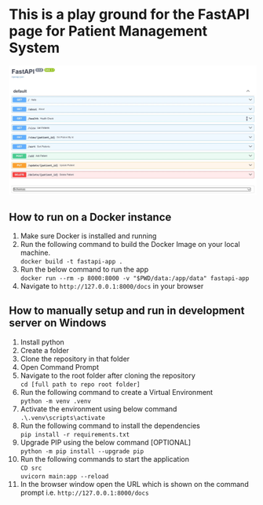 # This is a play ground for the FastAPI page for Patient Management System

![Patient Management System APIs](./APIDocsPage.jpeg)

## How to run on a Docker instance

01. Make sure Docker is installed and running  
02. Run the following command to build the Docker Image on your local machine.  
      `docker build -t fastapi-app .`  
03. Run the below command to run the app  
      `docker run --rm -p 8000:8000 -v "$PWD/data:/app/data" fastapi-app`  
04. Navigate to `http://127.0.0.1:8000/docs` in your browser  

## How to manually setup and run in development server on Windows

01. Install python  
02. Create a folder  
03. Clone the repository in that folder  
04. Open Command Prompt  
05. Navigate to the root folder after cloning the repository  
      `cd [full path to repo root folder]`  
06. Run the following command to create a Virtual Environment  
      `python -m venv .venv`  
07. Activate the environment using below command  
      `.\.venv\scripts\activate`  
08. Run the following command to install the dependencies  
      `pip install -r requirements.txt`  
09. Upgrade PIP using the below command [OPTIONAL]  
      `python -m pip install --upgrade pip`  
10. Run the following commands to start the application  
      `CD src`  
      `uvicorn main:app --reload`  
11. In the browser window open the URL which is shown on the command prompt i.e. `http://127.0.0.1:8000/docs`  